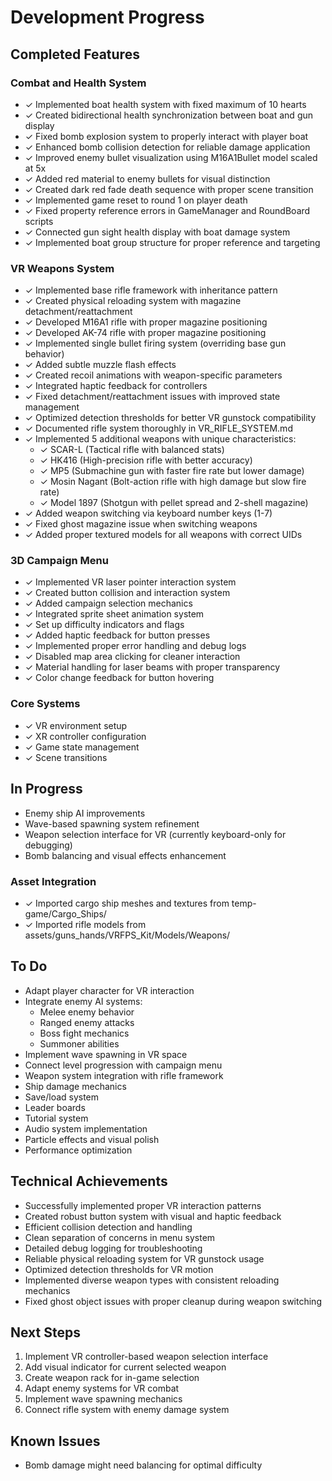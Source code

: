# Development Progress

## Completed Features

### Combat and Health System
- ✓ Implemented boat health system with fixed maximum of 10 hearts
- ✓ Created bidirectional health synchronization between boat and gun display
- ✓ Fixed bomb explosion system to properly interact with player boat
- ✓ Enhanced bomb collision detection for reliable damage application
- ✓ Improved enemy bullet visualization using M16A1Bullet model scaled at 5x
- ✓ Added red material to enemy bullets for visual distinction
- ✓ Created dark red fade death sequence with proper scene transition
- ✓ Implemented game reset to round 1 on player death
- ✓ Fixed property reference errors in GameManager and RoundBoard scripts
- ✓ Connected gun sight health display with boat damage system
- ✓ Implemented boat group structure for proper reference and targeting

### VR Weapons System
- ✓ Implemented base rifle framework with inheritance pattern
- ✓ Created physical reloading system with magazine detachment/reattachment
- ✓ Developed M16A1 rifle with proper magazine positioning
- ✓ Developed AK-74 rifle with proper magazine positioning
- ✓ Implemented single bullet firing system (overriding base gun behavior)
- ✓ Added subtle muzzle flash effects
- ✓ Created recoil animations with weapon-specific parameters
- ✓ Integrated haptic feedback for controllers
- ✓ Fixed detachment/reattachment issues with improved state management
- ✓ Optimized detection thresholds for better VR gunstock compatibility
- ✓ Documented rifle system thoroughly in VR_RIFLE_SYSTEM.md
- ✓ Implemented 5 additional weapons with unique characteristics:
  - ✓ SCAR-L (Tactical rifle with balanced stats)
  - ✓ HK416 (High-precision rifle with better accuracy)
  - ✓ MP5 (Submachine gun with faster fire rate but lower damage)
  - ✓ Mosin Nagant (Bolt-action rifle with high damage but slow fire rate)
  - ✓ Model 1897 (Shotgun with pellet spread and 2-shell magazine)
- ✓ Added weapon switching via keyboard number keys (1-7)
- ✓ Fixed ghost magazine issue when switching weapons
- ✓ Added proper textured models for all weapons with correct UIDs

### 3D Campaign Menu
- ✓ Implemented VR laser pointer interaction system
- ✓ Created button collision and interaction system
- ✓ Added campaign selection mechanics
- ✓ Integrated sprite sheet animation system
- ✓ Set up difficulty indicators and flags
- ✓ Added haptic feedback for button presses
- ✓ Implemented proper error handling and debug logs
- ✓ Disabled map area clicking for cleaner interaction
- ✓ Material handling for laser beams with proper transparency
- ✓ Color change feedback for button hovering

### Core Systems
- ✓ VR environment setup
- ✓ XR controller configuration
- ✓ Game state management
- ✓ Scene transitions

## In Progress
- Enemy ship AI improvements
- Wave-based spawning system refinement
- Weapon selection interface for VR (currently keyboard-only for debugging)
- Bomb balancing and visual effects enhancement

### Asset Integration
- ✓ Imported cargo ship meshes and textures from temp-game/Cargo_Ships/
- ✓ Imported rifle models from assets/guns_hands/VRFPS_Kit/Models/Weapons/

## To Do
- Adapt player character for VR interaction
- Integrate enemy AI systems:
  - Melee enemy behavior
  - Ranged enemy attacks
  - Boss fight mechanics
  - Summoner abilities
- Implement wave spawning in VR space
- Connect level progression with campaign menu
- Weapon system integration with rifle framework
- Ship damage mechanics
- Save/load system
- Leader boards
- Tutorial system
- Audio system implementation
- Particle effects and visual polish
- Performance optimization

## Technical Achievements
- Successfully implemented proper VR interaction patterns
- Created robust button system with visual and haptic feedback
- Efficient collision detection and handling
- Clean separation of concerns in menu system
- Detailed debug logging for troubleshooting
- Reliable physical reloading system for VR gunstock usage
- Optimized detection thresholds for VR motion
- Implemented diverse weapon types with consistent reloading mechanics
- Fixed ghost object issues with proper cleanup during weapon switching

## Next Steps
1. Implement VR controller-based weapon selection interface
2. Add visual indicator for current selected weapon
3. Create weapon rack for in-game selection
4. Adapt enemy systems for VR combat
5. Implement wave spawning mechanics
6. Connect rifle system with enemy damage system

## Known Issues
- Bomb damage might need balancing for optimal difficulty
